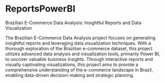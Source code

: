 # ReportsPowerBI
 Brazilian E-Commerce Data Analysis: Insightful Reports and Data Visualization
 
 The Brazilian E-Commerce Data Analysis project focuses on generating insightful reports and leveraging data visualization techniques. With a thorough exploration of the Brazilian e-commerce dataset, this project utilizes advanced data analysis and visualization tools, primarily Power BI, to uncover valuable business insights. Through interactive reports and visually captivating visualizations, this project aims to provide a comprehensive understanding of the e-commerce landscape in Brazil, enabling data-driven decision-making and strategic planning.
